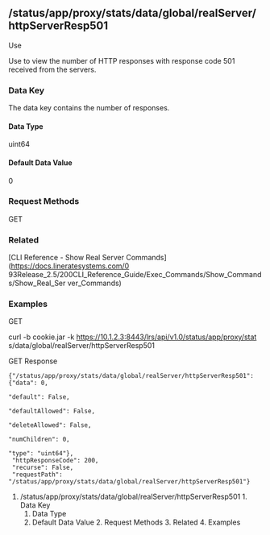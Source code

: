 ## /status/app/proxy/stats/data/global/realServer/httpServerResp501

Use

Use to view the number of HTTP responses with response code 501 received from
the servers.

### Data Key

The data key contains the number of responses.

#### Data Type

uint64

#### Default Data Value

0

### Request Methods

GET

### Related

[CLI Reference - Show Real Server Commands](https://docs.lineratesystems.com/0
93Release_2.5/200CLI_Reference_Guide/Exec_Commands/Show_Commands/Show_Real_Ser
ver_Commands)

### Examples

GET

curl -b cookie.jar -k https://10.1.2.3:8443/lrs/api/v1.0/status/app/proxy/stat
s/data/global/realServer/httpServerResp501

GET Response

    
    {"/status/app/proxy/stats/data/global/realServer/httpServerResp501": {"data": 0,
                                                                           "default": False,
                                                                           "defaultAllowed": False,
                                                                           "deleteAllowed": False,
                                                                           "numChildren": 0,
                                                                           "type": "uint64"},
     "httpResponseCode": 200,
     "recurse": False,
     "requestPath": "/status/app/proxy/stats/data/global/realServer/httpServerResp501"}
    

  1. /status/app/proxy/stats/data/global/realServer/httpServerResp501
    1. Data Key
      1. Data Type
      2. Default Data Value
    2. Request Methods
    3. Related
    4. Examples

